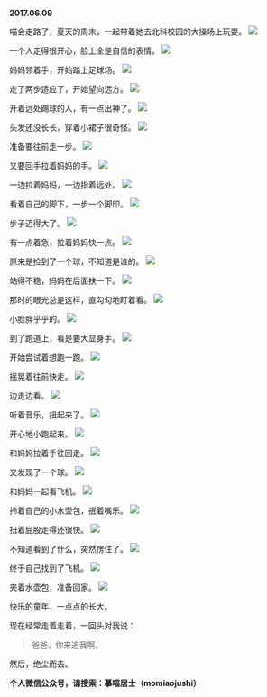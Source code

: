 
          
**2017.06.09**

喵会走路了，夏天的周末，一起带着她去北科校园的大操场上玩耍。
![](//upload-images.jianshu.io/upload_images/51001-2f82b4520a3dc47c.jpg)


一个人走得很开心，脸上全是自信的表情。
![](//upload-images.jianshu.io/upload_images/51001-194361c0d19eda65.jpg)


妈妈领着手，开始踏上足球场。
![](//upload-images.jianshu.io/upload_images/51001-aeacb7e91b9a2861.jpg)


走了两步适应了，开始望向远方。
![](//upload-images.jianshu.io/upload_images/51001-53e1c65a2b52b90d.jpg)


开着远处踢球的人，有一点出神了。
![](//upload-images.jianshu.io/upload_images/51001-81ec99bae425d70f.jpg)


头发还没长长，穿着小裙子很奇怪。
![](//upload-images.jianshu.io/upload_images/51001-10a2a2e7eef006de.jpg)


准备要往前走一步。
![](//upload-images.jianshu.io/upload_images/51001-2d066e712b7ceeab.jpg)


又要回手拉着妈妈的手。
![](//upload-images.jianshu.io/upload_images/51001-ead6726fdee5bce3.jpg)


一边拉着妈妈，一边指着远处。
![](//upload-images.jianshu.io/upload_images/51001-79864fbb297e1f0f.jpg)


看着自己的脚下，一步一个脚印。
![](//upload-images.jianshu.io/upload_images/51001-9aabb9318a2ffdd6.jpg)


步子迈得大了。
![](//upload-images.jianshu.io/upload_images/51001-f4b9efd15455ca8d.jpg)


有一点着急，拉着妈妈快一点。
![](//upload-images.jianshu.io/upload_images/51001-6db37417553be760.jpg)


原来是捡到了一个球，不知道是谁的。
![](//upload-images.jianshu.io/upload_images/51001-6c729803e38c1f41.jpg)


站得不稳，妈妈在后面扶一下。
![](//upload-images.jianshu.io/upload_images/51001-687c06ebf1e4725c.jpg)


那时的眼光总是这样，直勾勾地盯着看。
![](//upload-images.jianshu.io/upload_images/51001-3d75284b9f073dcd.jpg)


小脸胖乎乎的。
![](//upload-images.jianshu.io/upload_images/51001-45fb37a5d63a2da4.jpg)


到了跑道上，看是要大显身手。
![](//upload-images.jianshu.io/upload_images/51001-cd1dfc864c5bfa2a.jpg)


开始尝试着想跑一跑。
![](//upload-images.jianshu.io/upload_images/51001-d9fb41d816303169.jpg)


摇晃着往前快走。
![](//upload-images.jianshu.io/upload_images/51001-2b5e8c596e88b4e0.jpg)


边走边看。
![](//upload-images.jianshu.io/upload_images/51001-2ae37bd3bfed4f23.jpg)


听着音乐，扭起来了。
![](//upload-images.jianshu.io/upload_images/51001-947f0d6d9db26e0c.jpg)


开心地小跑起来。
![](//upload-images.jianshu.io/upload_images/51001-97706536b407d0d0.jpg)


和妈妈拉着手往回走。
![](//upload-images.jianshu.io/upload_images/51001-2bdd7fe8939e8ed8.jpg)


又发现了一个球。
![](//upload-images.jianshu.io/upload_images/51001-d8545f7830fea58d.jpg)


和妈妈一起看飞机。
![](//upload-images.jianshu.io/upload_images/51001-929ddc6d1b552a68.jpg)


拎着自己的小水壶包，抿着嘴乐。
![](//upload-images.jianshu.io/upload_images/51001-822a294d7be17bed.jpg)


扭着屁股走得还很快。
![](//upload-images.jianshu.io/upload_images/51001-256b9ddf7655beba.jpg)


不知道看到了什么，突然愣住了。
![](//upload-images.jianshu.io/upload_images/51001-8c0eed8b20694560.jpg)


终于自己找到了飞机。
![](//upload-images.jianshu.io/upload_images/51001-3f2010d53aa228af.jpg)


夹着水壶包，准备回家。
![](//upload-images.jianshu.io/upload_images/51001-5f5c792e20c0ef9a.jpg)


快乐的童年，一点点的长大。

现在经常走着走着，一回头对我说：
>爸爸，你来追我啊。


然后，绝尘而去。


**个人微信公众号，请搜索：摹喵居士（momiaojushi）**

        